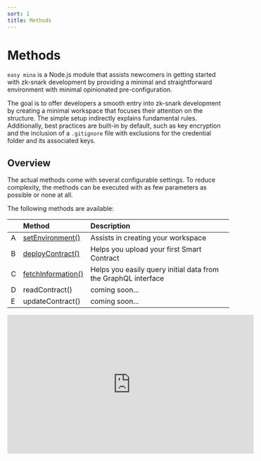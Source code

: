 ```yaml
---
sort: 1
title: Methods
---
```


# Methods
`easy mina` is a Node.js module that assists newcomers in getting started with zk-snark development by providing a minimal and straightforward environment with minimal opinionated pre-configuration.

The goal is to offer developers a smooth entry into zk-snark development by creating a minimal workspace that focuses their attention on the structure. The simple setup indirectly explains fundamental rules. Additionally, best practices are built-in by default, such as key encryption and the inclusion of a `.gitignore` file with exclusions for the credential folder and its associated keys.


## Overview
The actual methods come with several configurable settings. To reduce complexity, the methods can be executed with as few parameters as possible or none at all.

The following methods are available:

| | **Method** | **Description** |
| :-- | :-- | :-- |
| A | [setEnvironment()](./setEnvironment.html) | Assists in creating your workspace | 
| B | [deployContract()](./deployContract.html) | Helps you upload your first Smart Contract | 
| C | [fetchInformation()](./fetchInformation.html) | Helps you easily query initial data from the GraphQL interface |  
| D | readContract() | coming soon... |
| E | updateContract() | coming soon... |


<iframe width="560" height="315" src="https://www.youtube.com/embed/lOXIpsoEo2w" title="YouTube video player" frameborder="0" allow="accelerometer; autoplay; clipboard-write; encrypted-media; gyroscope; picture-in-picture; web-share" allowfullscreen></iframe>